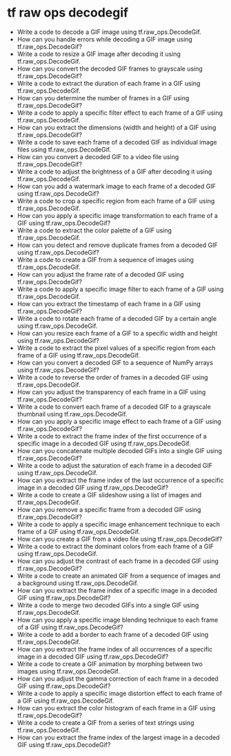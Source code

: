 # tf raw ops decodegif

- Write a code to decode a GIF image using tf.raw_ops.DecodeGif.
- How can you handle errors while decoding a GIF image using tf.raw_ops.DecodeGif?
- Write a code to resize a GIF image after decoding it using tf.raw_ops.DecodeGif.
- How can you convert the decoded GIF frames to grayscale using tf.raw_ops.DecodeGif?
- Write a code to extract the duration of each frame in a GIF using tf.raw_ops.DecodeGif.
- How can you determine the number of frames in a GIF using tf.raw_ops.DecodeGif?
- Write a code to apply a specific filter effect to each frame of a GIF using tf.raw_ops.DecodeGif.
- How can you extract the dimensions (width and height) of a GIF using tf.raw_ops.DecodeGif?
- Write a code to save each frame of a decoded GIF as individual image files using tf.raw_ops.DecodeGif.
- How can you convert a decoded GIF to a video file using tf.raw_ops.DecodeGif?
- Write a code to adjust the brightness of a GIF after decoding it using tf.raw_ops.DecodeGif.
- How can you add a watermark image to each frame of a decoded GIF using tf.raw_ops.DecodeGif?
- Write a code to crop a specific region from each frame of a GIF using tf.raw_ops.DecodeGif.
- How can you apply a specific image transformation to each frame of a GIF using tf.raw_ops.DecodeGif?
- Write a code to extract the color palette of a GIF using tf.raw_ops.DecodeGif.
- How can you detect and remove duplicate frames from a decoded GIF using tf.raw_ops.DecodeGif?
- Write a code to create a GIF from a sequence of images using tf.raw_ops.DecodeGif.
- How can you adjust the frame rate of a decoded GIF using tf.raw_ops.DecodeGif?
- Write a code to apply a specific image filter to each frame of a GIF using tf.raw_ops.DecodeGif.
- How can you extract the timestamp of each frame in a GIF using tf.raw_ops.DecodeGif?
- Write a code to rotate each frame of a decoded GIF by a certain angle using tf.raw_ops.DecodeGif.
- How can you resize each frame of a GIF to a specific width and height using tf.raw_ops.DecodeGif?
- Write a code to extract the pixel values of a specific region from each frame of a GIF using tf.raw_ops.DecodeGif.
- How can you convert a decoded GIF to a sequence of NumPy arrays using tf.raw_ops.DecodeGif?
- Write a code to reverse the order of frames in a decoded GIF using tf.raw_ops.DecodeGif.
- How can you adjust the transparency of each frame in a GIF using tf.raw_ops.DecodeGif?
- Write a code to convert each frame of a decoded GIF to a grayscale thumbnail using tf.raw_ops.DecodeGif.
- How can you apply a specific image effect to each frame of a GIF using tf.raw_ops.DecodeGif?
- Write a code to extract the frame index of the first occurrence of a specific image in a decoded GIF using tf.raw_ops.DecodeGif.
- How can you concatenate multiple decoded GIFs into a single GIF using tf.raw_ops.DecodeGif?
- Write a code to adjust the saturation of each frame in a decoded GIF using tf.raw_ops.DecodeGif.
- How can you extract the frame index of the last occurrence of a specific image in a decoded GIF using tf.raw_ops.DecodeGif?
- Write a code to create a GIF slideshow using a list of images and tf.raw_ops.DecodeGif.
- How can you remove a specific frame from a decoded GIF using tf.raw_ops.DecodeGif?
- Write a code to apply a specific image enhancement technique to each frame of a GIF using tf.raw_ops.DecodeGif.
- How can you create a GIF from a video file using tf.raw_ops.DecodeGif?
- Write a code to extract the dominant colors from each frame of a GIF using tf.raw_ops.DecodeGif.
- How can you adjust the contrast of each frame in a decoded GIF using tf.raw_ops.DecodeGif?
- Write a code to create an animated GIF from a sequence of images and a background using tf.raw_ops.DecodeGif.
- How can you extract the frame index of a specific image in a decoded GIF using tf.raw_ops.DecodeGif?
- Write a code to merge two decoded GIFs into a single GIF using tf.raw_ops.DecodeGif.
- How can you apply a specific image blending technique to each frame of a GIF using tf.raw_ops.DecodeGif?
- Write a code to add a border to each frame of a decoded GIF using tf.raw_ops.DecodeGif.
- How can you extract the frame index of all occurrences of a specific image in a decoded GIF using tf.raw_ops.DecodeGif?
- Write a code to create a GIF animation by morphing between two images using tf.raw_ops.DecodeGif.
- How can you adjust the gamma correction of each frame in a decoded GIF using tf.raw_ops.DecodeGif?
- Write a code to apply a specific image distortion effect to each frame of a GIF using tf.raw_ops.DecodeGif.
- How can you extract the color histogram of each frame in a GIF using tf.raw_ops.DecodeGif?
- Write a code to create a GIF from a series of text strings using tf.raw_ops.DecodeGif.
- How can you extract the frame index of the largest image in a decoded GIF using tf.raw_ops.DecodeGif?